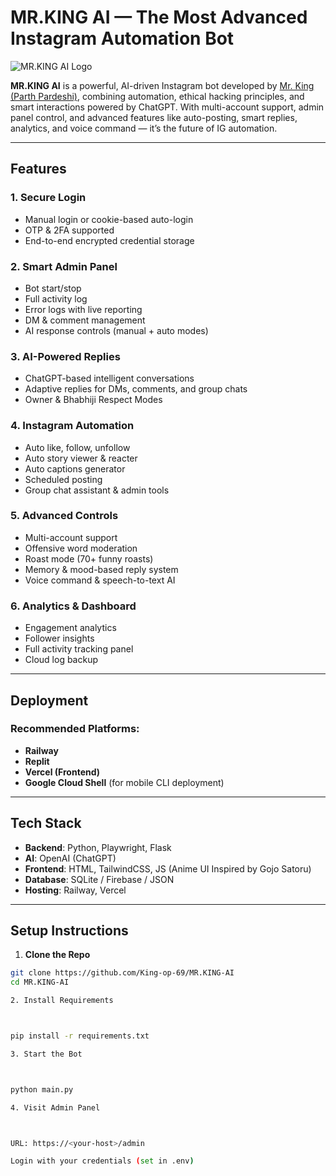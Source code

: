 
# MR.KING AI — The Most Advanced Instagram Automation Bot

![MR.KING AI Logo](https://www.dropbox.com/scl/fi/xd2l1iauvuooxfpstdqyb/IMG_20250410_212644_859.jpg?rlkey=vdxczg2s54s374qlnbrdzq52d&raw=1)

**MR.KING AI** is a powerful, AI-driven Instagram bot developed by [Mr. King (Parth Pardeshi)](https://www.instagram.com/_mr.king_op_?igsh=b2ZkaHl6ZHk0M3lj), combining automation, ethical hacking principles, and smart interactions powered by ChatGPT. With multi-account support, admin panel control, and advanced features like auto-posting, smart replies, analytics, and voice command — it’s the future of IG automation.

---

## Features

### 1. **Secure Login**
- Manual login or cookie-based auto-login
- OTP & 2FA supported
- End-to-end encrypted credential storage

### 2. **Smart Admin Panel**
- Bot start/stop
- Full activity log
- Error logs with live reporting
- DM & comment management
- AI response controls (manual + auto modes)

### 3. **AI-Powered Replies**
- ChatGPT-based intelligent conversations
- Adaptive replies for DMs, comments, and group chats
- Owner & Bhabhiji Respect Modes

### 4. **Instagram Automation**
- Auto like, follow, unfollow
- Auto story viewer & reacter
- Auto captions generator
- Scheduled posting
- Group chat assistant & admin tools

### 5. **Advanced Controls**
- Multi-account support
- Offensive word moderation
- Roast mode (70+ funny roasts)
- Memory & mood-based reply system
- Voice command & speech-to-text AI

### 6. **Analytics & Dashboard**
- Engagement analytics
- Follower insights
- Full activity tracking panel
- Cloud log backup

---

## Deployment

### Recommended Platforms:
- **Railway**  
- **Replit**  
- **Vercel (Frontend)**  
- **Google Cloud Shell** (for mobile CLI deployment)

---

## Tech Stack

- **Backend**: Python, Playwright, Flask  
- **AI**: OpenAI (ChatGPT)  
- **Frontend**: HTML, TailwindCSS, JS (Anime UI Inspired by Gojo Satoru)  
- **Database**: SQLite / Firebase / JSON  
- **Hosting**: Railway, Vercel

---

## Setup Instructions

1. **Clone the Repo**
```bash
git clone https://github.com/King-op-69/MR.KING-AI
cd MR.KING-AI

2. Install Requirements



pip install -r requirements.txt

3. Start the Bot



python main.py

4. Visit Admin Panel



URL: https://<your-host>/admin

Login with your credentials (set in .env)

